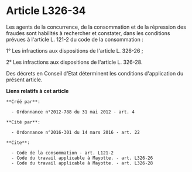 # Article L326-34

Les agents de la concurrence, de la consommation et de la répression des fraudes sont habilités à rechercher et constater,
dans les conditions prévues à l'article L. 121-2 du code de la consommation : 

1° Les infractions aux dispositions de l'article L. 326-26 ; 

2° Les infractions aux dispositions de l'article L. 326-28. 

Des décrets en Conseil d'Etat déterminent les conditions d'application du présent article.

**Liens relatifs à cet article**

	**Créé par**:

	  - Ordonnance n°2012-788 du 31 mai 2012 - art. 4

	**Cité par**:

	  - Ordonnance n°2016-301 du 14 mars 2016 - art. 22

	**Cite**:

	  - Code de la consommation - art. L121-2
	  - Code du travail applicable à Mayotte. - art. L326-26
	  - Code du travail applicable à Mayotte. - art. L326-28
